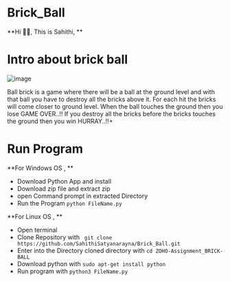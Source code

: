 # Brick_Ball
**Hi 👋🏼, This is Sahithi, **

# Intro about brick ball
![image](https://user-images.githubusercontent.com/101516809/158068862-d0bbc639-f986-49ee-b870-fc2b4ecfcc5c.png)


Ball brick is a game where there will be a ball at the ground level and with that ball you have to destroy all the bricks above it. For each hit the bricks will come closer to ground level. When the ball touches the ground then you lose GAME OVER..!! If you destroy all the bricks before the bricks touches the ground then you win HURRAY..!!+

# Run Program 

**For Windows OS ,  **
-  Download Python App and install 
-  Download zip file and extract zip
-  open Command prompt in extracted Directory 
-  Run the Program `python FileName.py`

**For Linux OS , **
-  Open terminal
-  Clone Repository with ` git clone https://github.com/SahithiSatyanarayna/Brick_Ball.git`
-  Enter into the Directory cloned directory with   ` cd ZOHO-Assignment_BRICK-BALL `
-  Download python with   ` sudo apt-get install python `
-  Run program with   ` python3 FileName.py `
